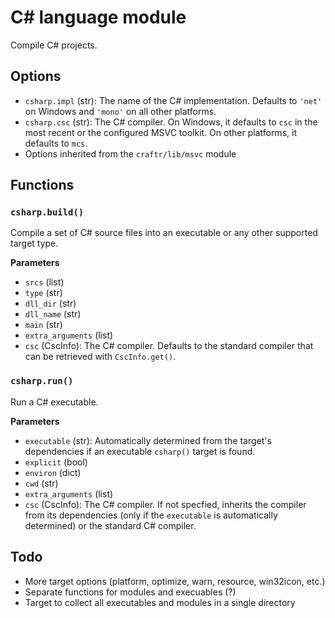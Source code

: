 # C# language module

Compile C# projects.

## Options

* `csharp.impl` (str): The name of the C# implementation. Defaults to `'net'`
  on Windows and `'mono'` on all other platforms.
* `csharp.csc` (str): The C# compiler. On Windows, it defaults to `csc` in the
  most recent or the configured MSVC toolkit. On other platforms, it defaults
  to `mcs`.
* Options inherited from the `craftr/lib/msvc` module

## Functions

### `csharp.build()`

Compile a set of C# source files into an executable or any other supported
target type.

__Parameters__

* `srcs` (list)
* `type` (str)
* `dll_dir` (str)
* `dll_name` (str)
* `main` (str)
* `extra_arguments` (list)
* `csc` (CscInfo): The C# compiler. Defaults to the standard compiler that
  can be retrieved with `CscInfo.get()`.

### `csharp.run()`

Run a C# executable.

__Parameters__

* `executable` (str): Automatically determined from the target's dependencies
  if an executable `csharp()` target is found.
* `explicit` (bool)
* `environ` (dict)
* `cwd` (str)
* `extra_arguments` (list)
* `csc` (CscInfo): The C# compiler. If not specfied, inherits the compiler
  from its dependencies (only if the `executable` is automatically determined)
  or the standard C# compiler.

## Todo

* More target options (platform, optimize, warn, resource,
  win32icon, etc.)
* Separate functions for modules and execuables (?)
* Target to collect all executables and modules in a single
  directory
